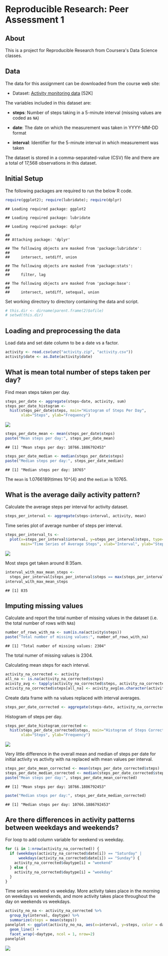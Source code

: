 # Reproducible Research: Peer Assessment 1

## About
This is a project for Reproducible Research from Coursera's Data Science classes.

## Data
The data for this assignment can be downloaded from the course web site:

* Dataset: [Activity monitoring data](https://d396qusza40orc.cloudfront.net/repdata%2Fdata%2Factivity.zip) [52K]

The variables included in this dataset are:

* **steps**: Number of steps taking in a 5-minute interval (missing
    values are coded as `NA`)

* **date**: The date on which the measurement was taken in YYYY-MM-DD
    format

* **interval**: Identifier for the 5-minute interval in which
    measurement was taken

The dataset is stored in a comma-separated-value (CSV) file and there are a total of 17,568 observations in this dataset.

## Initial Setup
The following packages are required to run the below R code.

```r
require(ggplot2); require(lubridate); require(dplyr)
```

```
## Loading required package: ggplot2
```

```
## Loading required package: lubridate
```

```
## Loading required package: dplyr
```

```
## 
## Attaching package: 'dplyr'
```

```
## The following objects are masked from 'package:lubridate':
## 
##     intersect, setdiff, union
```

```
## The following objects are masked from 'package:stats':
## 
##     filter, lag
```

```
## The following objects are masked from 'package:base':
## 
##     intersect, setdiff, setequal, union
```

Set working directory to directory containing the data and script.

```r
# this.dir <- dirname(parent.frame(2)$ofile)
# setwd(this.dir)
```

## Loading and preprocessing the data
Load data and set date column to be a date vs a factor.

```r
activity <- read.csv(unz("activity.zip", "activity.csv"))
activity$date <- as.Date(activity$date)
```

## What is mean total number of steps taken per day?
Find mean steps taken per day.

```r
steps_per_date <- aggregate(steps~date, activity, sum)
steps_per_date_histogram <-
  hist(steps_per_date$steps, main="Histogram of Steps Per Day",
       xlab="Steps", ylab="Frequency")
```

![](PA1_template_files/figure-html/unnamed-chunk-4-1.png)

```r
steps_per_date_mean <- mean(steps_per_date$steps)
paste("Mean steps per day:", steps_per_date_mean)
```

```
## [1] "Mean steps per day: 10766.1886792453"
```

```r
steps_per_date_median <- median(steps_per_date$steps)
paste("Median steps per day:", steps_per_date_median)
```

```
## [1] "Median steps per day: 10765"
```

The `mean` is 1.0766189\times 10^{4} and the `median` is 10765.

## What is the average daily activity pattern?
Calculate the average steps per interval for activity dataset.

```r
steps_per_interval <- aggregate(steps~interval, activity, mean)
```
Time series plot of average number of steps per interval.

```r
steps_per_interval_ts <-
  plot(x=steps_per_interval$interval, y=steps_per_interval$steps, type="l",
       main="Time Series of Average Steps", xlab="Interval", ylab="Steps")
```

![](PA1_template_files/figure-html/unnamed-chunk-6-1.png)

Most steps get taken around 8:35am.

```r
interval_with_max_mean_steps <- 
  steps_per_interval[steps_per_interval$steps == max(steps_per_interval$steps),]$interval
interval_with_max_mean_steps
```

```
## [1] 835
```

## Imputing missing values
Calculate and report the total number of missing values in the dataset (i.e. the total number of rows with `NA`s)

```r
number_of_rows_with_na <- sum(is.na(activity$steps))
paste("Total number of missing values:", number_of_rows_with_na)
```

```
## [1] "Total number of missing values: 2304"
```
The total numer of missing values is 2304.

Calculating mean steps for each interval.

```r
activity_na_corrected <- activity
all_na <- is.na(activity_na_corrected$steps)
acivity_avg <- tapply(activity_na_corrected$steps, activity_na_corrected$interval, mean, na.rm=TRUE)
activity_na_corrected$steps[all_na] <- acivity_avg[as.character(activity_na_corrected$interval[all_na])]
```
Create data frame with na values replaced with interval averages.

```r
steps_per_date_corrected <- aggregate(steps~date, activity_na_corrected, sum)
```
Histogram of steps per day.

```r
steps_per_date_histogram_corrected <-
  hist(steps_per_date_corrected$steps, main="Histogram of Steps Corrected",
       xlab="Steps", ylab="Frequency")
```

![](PA1_template_files/figure-html/unnamed-chunk-11-1.png)

Very little difference in the overall mean and median of steps per date for initial activity vs activity with na replaced with mean values per interval.

```r
steps_per_date_mean_corrected <- mean(steps_per_date_corrected$steps)
steps_per_date_median_corrected <- median(steps_per_date_corrected$steps)
paste("Mean steps per day:", steps_per_date_mean_corrected)
```

```
## [1] "Mean steps per day: 10766.1886792453"
```

```r
paste("Median steps per day:", steps_per_date_median_corrected)
```

```
## [1] "Median steps per day: 10766.1886792453"
```

## Are there differences in activity patterns between weekdays and weekends?
For loop to add column variable for weekend vs weekday.

```r
for (i in 1:nrow(activity_na_corrected)) {
  if (weekdays(activity_na_corrected$date[i]) == "Saturday" |
      weekdays(activity_na_corrected$date[i]) == "Sunday") {
    activity_na_corrected$daytype[i] = "weekend"
  } else {
    activity_na_corrected$daytype[i] = "weekday"
  }
}
```
Time series weekend vs weekday. More activity takes place in the morning on weekdays vs weekends, and more activity takes place throughout the day on weekends vs weekdays.

```r
activity_no_na <- activity_na_corrected %>%
  group_by(interval, daytype) %>%
  summarize(steps = mean(steps))
panelplot <- ggplot(activity_no_na, aes(x=interval, y=steps, color = daytype)) +
  geom_line() +
  facet_wrap(~daytype, ncol = 1, nrow=2)
panelplot
```

![](PA1_template_files/figure-html/unnamed-chunk-14-1.png)

